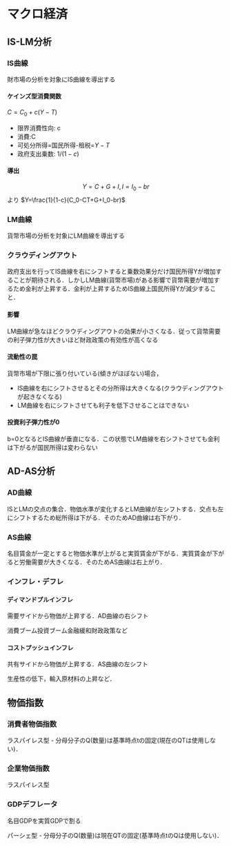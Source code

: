 # マクロ経済

## IS-LM分析

### IS曲線

財市場の分析を対象にIS曲線を導出する

#### ケインズ型消費関数

$C=C_0 + c(Y-T)$

- 限界消費性向: c
- 消費:C
- 可処分所得=国民所得-租税=$Y-T$
- 政府支出乗数: $1/(1-c)$

#### 導出

$$
Y=C+G+I,
I=I_0 - br
$$
より
$Y=\frac{1}{1-c}(C_0-CT+G+I_0-br)$

### LM曲線

貨幣市場の分析を対象にLM曲線を導出する

### クラウディングアウト

政府支出を行ってIS曲線を右にシフトすると乗数効果分だけ国民所得Yが増加することが期待される．しかしLM曲線(貨幣市場)がある影響で貨幣需要が増加するため金利が上昇する．金利が上昇するためIS曲線上国民所得Yが減少すること．

#### 影響

LM曲線が急なほどクラウディングアウトの効果が小さくなる．従って貨幣需要の利子弾力性が大きいほど財政政策の有効性が高くなる

#### 流動性の罠

貨幣市場が下限に張り付いている(傾きがほぼない)場合，

- IS曲線を右にシフトさせるとその分所得は大きくなる(クラウディングアウトが起きなくなる)
- LM曲線を右にシフトさせても利子を低下させることはできない

#### 投資利子弾力性が0

b=0となるとIS曲線が垂直になる．この状態でLM曲線を右シフトさせても金利は下がるが国民所得は変わらない

## AD-AS分析

### AD曲線

ISとLMの交点の集合．物価水準が変化するとLM曲線が左シフトする．交点も左にシフトするため総所得は下がる．そのためAD曲線は右下がり．

### AS曲線

名目賃金が一定とすると物価水準が上がると実質賃金が下がる．実質賃金が下がると労働需要が大きくなる．そのためAS曲線は右上がり．

### インフレ・デフレ

#### ディマンドプルインフレ

需要サイドから物価が上昇する．AD曲線の右シフト

消費ブーム投資ブーム金融緩和財政政策など

#### コストプッシュインフレ

共有サイドから物価が上昇する．AS曲線の左シフト

生産性の低下，輸入原材料の上昇など．

## 物価指数

### 消費者物価指数

ラスパイレス型
    - 分母分子のQ(数量)は基準時点tの固定(現在のQTは使用しない)．

### 企業物価指数

ラスパイレス型

### GDPデフレータ

名目GDPを実質GDPで割る

パーシェ型
    - 分母分子のQ(数量)は現在QTの固定(基準時点tのQは使用しない)．
